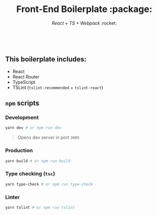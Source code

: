 <div align="center">
  <br />
  <br />
  <br />
  
  <h1 align="center">Front-End Boilerplate :package: </h1>
  <p font-size="18px" align="center"><i> React + TS + Webpack </i> :rocket: </p>
  <br />
  <br />
  <br />
</div>

## This boilerplate includes:
- React
- React Router
- TypeScript
- TSLint (`tslint-recommended` + `tslint-react`)

## `npm` scripts

### Development
```sh
yarn dev # or npm run dev
```
> Opens dev server in port `3005`

### Production
```sh
yarn build # or npm run build
```
### Type checking (`tsc`)
```sh
yarn type-check # or npm run type-check
```
### Linter
```sh
yarn tslint # or npm run tslint
```



